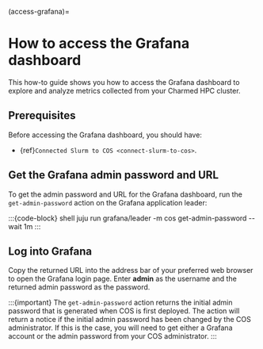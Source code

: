 (access-grafana)=
# How to access the Grafana dashboard

This how-to guide shows you how to access the Grafana dashboard
to explore and analyze metrics collected from your Charmed HPC cluster.

## Prerequisites

Before accessing the Grafana dashboard, you should have:

- {ref}`Connected Slurm to COS <connect-slurm-to-cos>`.

## Get the Grafana admin password and URL

To get the admin password and URL for the Grafana dashboard, run the
`get-admin-password` action on the Grafana application leader:

:::{code-block} shell
juju run grafana/leader -m cos get-admin-password --wait 1m
:::

## Log into Grafana

Copy the returned URL into the address bar of your preferred web browser to
open the Grafana login page. Enter __admin__ as the username and the returned
admin password as the password.

:::{important}
The `get-admin-password` action returns the initial admin password that is
generated when COS is first deployed. The action will return a notice if the
initial admin password has been changed by the COS administrator. If this is the
case, you will need to get either a Grafana account or the admin password from
your COS administrator.
:::
